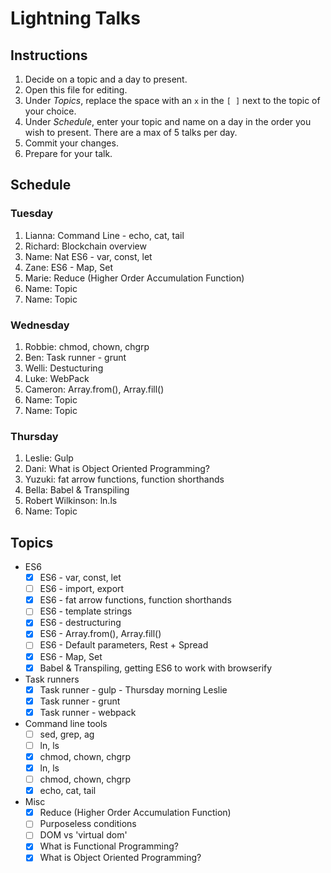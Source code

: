 # Lightning Talks

## Instructions

1. Decide on a topic and a day to present.
2. Open this file for editing.
3. Under _Topics_, replace the space with an `x` in the `[ ]` next to the topic of your choice.
4. Under _Schedule_, enter your topic and name on a day in the order you wish to present. There are a max of 5 talks per day.
5. Commit your changes.
6. Prepare for your talk.


## Schedule

### Tuesday


1. Lianna: Command Line - echo, cat, tail
2. Richard: Blockchain overview
3. Name: Nat ES6 - var, const, let
4. Zane: ES6 - Map, Set
5. Marie: Reduce (Higher Order Accumulation Function)
6. Name: Topic
7. Name: Topic


### Wednesday

1. Robbie: chmod, chown, chgrp
2. Ben: Task runner - grunt
3. Welli: Destucturing
4. Luke: WebPack
5. Cameron: Array.from(), Array.fill()
6. Name: Topic
7. Name: Topic

### Thursday

1. Leslie: Gulp
2. Dani: What is Object Oriented Programming?
3. Yuzuki: fat arrow functions, function shorthands
4. Bella: Babel & Transpiling
5. Robert Wilkinson: ln.ls
6. Name: Topic


## Topics

* ES6
  * [x] ES6 - var, const, let
  * [ ] ES6 - import, export
  * [x] ES6 - fat arrow functions, function shorthands
  * [ ] ES6 - template strings
  * [x] ES6 - destructuring
  * [x] ES6 - Array.from(), Array.fill()
  * [ ] ES6 - Default parameters, Rest + Spread
  * [x] ES6 - Map, Set
  * [x] Babel & Transpiling, getting ES6 to work with browserify

* Task runners
  * [x] Task runner - gulp - Thursday morning Leslie
  * [x] Task runner - grunt
  * [x] Task runner - webpack

* Command line tools
  * [ ] sed, grep, ag
  * [ ] ln, ls
  * [x] chmod, chown, chgrp
  * [x] ln, ls
  * [ ] chmod, chown, chgrp
  * [x] echo, cat, tail

* Misc
  * [x] Reduce (Higher Order Accumulation Function)
  * [ ] Purposeless conditions
  * [ ] DOM vs 'virtual dom'
  * [x] What is Functional Programming?
  * [x] What is Object Oriented Programming?
